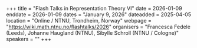 +++
title = "Flash Talks in Representation Theory VI"
date = 2026-01-09
enddate = 2026-01-09
dates = "January 9, 2026"
dateadded = 2025-04-05
location = "Online / NTNU, Trondheim, Norway"
webpage = "https://wiki.math.ntnu.no/flashtalks/2026"
organisers = "Francesca Fedele (Leeds), Johanne Haugland (NTNU), Sibylle Schroll (NTNU / Cologne)"
speakers = ""
+++

